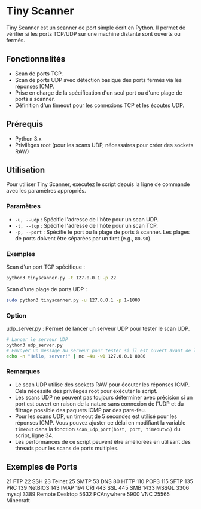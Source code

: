 # Tiny Scanner

Tiny Scanner est un scanner de port simple écrit en Python. Il permet de vérifier si les ports TCP/UDP sur une machine distante sont ouverts ou fermés.

## Fonctionnalités

- Scan de ports TCP.
- Scan de ports UDP avec détection basique des ports fermés via les réponses ICMP.
- Prise en charge de la spécification d'un seul port ou d'une plage de ports à scanner.
- Définition d'un timeout pour les connexions TCP et les écoutes UDP.

## Prérequis

- Python 3.x
- Privilèges root (pour les scans UDP, nécessaires pour créer des sockets RAW)

## Utilisation

Pour utiliser Tiny Scanner, exécutez le script depuis la ligne de commande avec les paramètres appropriés.

### Paramètres

- `-u, --udp` : Spécifie l'adresse de l'hôte pour un scan UDP.
- `-t, --tcp` : Spécifie l'adresse de l'hôte pour un scan TCP.
- `-p, --port` : Spécifie le port ou la plage de ports à scanner. Les plages de ports doivent être séparées par un tiret (e.g., `80-90`).

### Exemples

Scan d'un port TCP spécifique :

```sh
python3 tinyscanner.py -t 127.0.0.1 -p 22
```

Scan d'une plage de ports UDP :

```sh
sudo python3 tinyscanner.py -u 127.0.0.1 -p 1-1000
```
### Option

udp_server.py : Permet de lancer un serveur UDP pour tester le scan UDP.
```sh
# Lancer le serveur UDP
python3 udp_server.py
# Envoyer un message au serveur pour tester si il est ouvert avant de lancer le scan 
echo -n "Hello, server!" | nc -4u -w1 127.0.0.1 8080
```


### Remarques

- Le scan UDP utilise des sockets RAW pour écouter les réponses ICMP. Cela nécessite des privilèges root pour exécuter le script.
- Les scans UDP ne peuvent pas toujours déterminer avec précision si un port est ouvert en raison de la nature sans connexion de l'UDP et du filtrage possible des paquets ICMP par des pare-feu.
- Pour les scans UDP, un timeout de 5 secondes est utilisé pour les réponses ICMP. Vous pouvez ajuster ce délai en modifiant la variable `timeout` dans la fonction `scan_udp_port(host, port, timeout=5)` du script, ligne 34.
- Les performances de ce script peuvent être améliorées en utilisant des threads pour les scans de ports multiples.


## Exemples de Ports
21 FTP
22 SSH
23 Telnet
25 SMTP
53 DNS
80 HTTP
110 POP3
115 SFTP
135 PRC
139 NetBIOS
143 IMAP
194 CRI
443 SSL
445 SMB
1433 MSSQL
3306 mysql
3389 Remote Desktop
5632 PCAnywhere
5900 VNC
25565 Minecraft